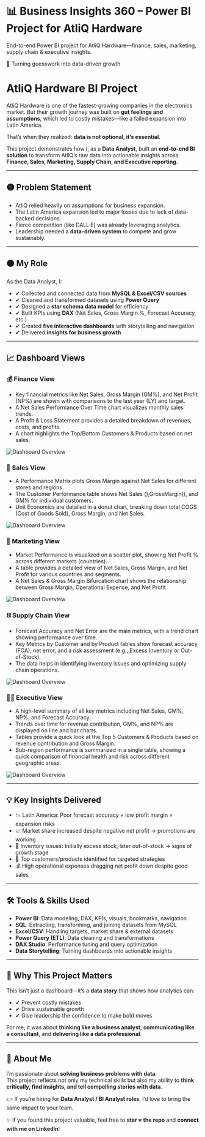 # 📊 Business Insights 360 – Power BI Project for AtliQ Hardware
End-to-end Power BI project for AtliQ Hardware—finance, sales, marketing, supply chain &amp; executive insights.

🚀 Turning guesswork into data-driven growth

# AtliQ Hardware BI Project

AtliQ Hardware is one of the fastest-growing companies in the electronics market. But their growth journey was built on **gut feelings and assumptions**, which led to costly mistakes—like a failed expansion into Latin America.

That’s when they realized: **data is not optional, it’s essential.**

This project demonstrates how I, as a **Data Analyst**, built an **end-to-end BI solution** to transform AtliQ’s raw data into actionable insights across **Finance, Sales, Marketing, Supply Chain, and Executive reporting**.

---

## 🟡 Problem Statement

- AtliQ relied heavily on assumptions for business expansion.  
- The Latin America expansion led to major losses due to lack of data-backed decisions.  
- Fierce competition (like DALL·E) was already leveraging analytics.  
- Leadership needed a **data-driven system** to compete and grow sustainably.

---

## 🟠 My Role

As the Data Analyst, I:  
- ✔ Collected and connected data from **MySQL & Excel/CSV sources**  
- ✔ Cleaned and transformed datasets using **Power Query**  
- ✔ Designed a **star schema data model** for efficiency  
- ✔ Built KPIs using **DAX** (Net Sales, Gross Margin %, Forecast Accuracy, etc.)  
- ✔ Created **five interactive dashboards** with storytelling and navigation  
- ✔ Delivered **insights for business growth**

---

## 📈 Dashboard Views

### 💰 Finance View
- Key financial metrics like Net Sales, Gross Margin (GM%), and Net Profit (NP%) are shown with comparisons to the last year (LY) and target. 
- A Net Sales Performance Over Time chart visualizes monthly sales trends. 
- A Profit & Loss Statement provides a detailed breakdown of revenues, costs, and profits.
- A chart highlights the Top/Bottom Customers & Products based on net sales.
  
![Dashboard Overview](https://github.com/Shivam4410/Business-Insights-360-Data-Analysis-Project/blob/main/Finance%20View.png)

### 🤝 Sales View
- A Performance Matrix plots Gross Margin against Net Sales for different stores and regions.
- The Customer Performance table shows Net Sales (),GrossMargin(), and GM% for individual customers.
- Unit Economics are detailed in a donut chart, breaking down total COGS (Cost of Goods Sold), Gross Margin, and Net Sales. 

![Dashboard Overview](https://github.com/Shivam4410/Business-Insights-360-Data-Analysis-Project/blob/main/Sales%20View.png)

### 📣 Marketing View
- Market Performance is visualized on a scatter plot, showing Net Profit % across different markets (countries).
- A table provides a detailed view of Net Sales, Gross Margin, and Net Profit for various countries and segments. 
- A Net Sales & Gross Margin Bifurcation chart shows the relationship between Gross Margin, Operational Expense, and Net Profit

![Dashboard Overview](https://github.com/Shivam4410/Business-Insights-360-Data-Analysis-Project/blob/main/Marketing%20View.png)

### ⛓️ Supply Chain View
- Forecast Accuracy and Net Error are the main metrics, with a trend chart showing performance over time.
- Key Metrics by Customer and by Product tables show forecast accuracy (FCA), net error, and a risk assessment (e.g., Excess Inventory or Out-of-Stock).  
- The data helps in identifying inventory issues and optimizing supply chain operations.

![Dashboard Overview](https://github.com/Shivam4410/Business-Insights-360-Data-Analysis-Project/blob/main/Supply%20Chain%20View.png)

### 🧑‍💼 Executive View
- A high-level summary of all key metrics including Net Sales, GM%, NP%, and Forecast Accuracy.
- Trends over time for revenue contribution, GM%, and NP% are displayed on line and bar charts. 
- Tables provide a quick look at the Top 5 Customers & Products based on revenue contribution and Gross Margin.
- Sub-region performance is summarized in a single table, showing a quick comparison of financial health and risk across different geographic areas.

![Dashboard Overview](https://github.com/Shivam4410/Business-Insights-360-Data-Analysis-Project/blob/main/Executive%20View.png)

---

## 💡 Key Insights Delivered

- 📉 Latin America: Poor forecast accuracy + low profit margin = expansion risks  
- 📈 Market share increased despite negative net profit → promotions are working  
- 🏬 Inventory issues: Initially excess stock, later out-of-stock → signs of growth stage  
- 🎯 Top customers/products identified for targeted strategies  
- 💰 High operational expenses dragging net profit down despite good sales  

---

## 🛠 Tools & Skills Used

- **Power BI**: Data modeling, DAX, KPIs, visuals, bookmarks, navigation  
- **SQL**: Extracting, transforming, and joining datasets from MySQL  
- **Excel/CSV**: Handling targets, market share & external datasets  
- **Power Query (ETL)**: Data cleaning and transformations
- **DAX Studio**: Performance tuning and query optimization  
- **Data Storytelling**: Turning dashboards into actionable insights  

---

## 🌟 Why This Project Matters

This isn’t just a dashboard—it’s a **data story** that shows how analytics can:  
- ✔ Prevent costly mistakes  
- ✔ Drive sustainable growth  
- ✔ Give leadership the confidence to make bold moves  

For me, it was about **thinking like a business analyst**, **communicating like a consultant**, and **delivering like a data professional**.

---

## 🙋 About Me

I’m passionate about **solving business problems with data**.  
This project reflects not only my technical skills but also my ability to **think critically, find insights, and tell compelling stories with data**.

👉 If you’re hiring for **Data Analyst / BI Analyst roles**, I’d love to bring the same impact to your team.

✨ If you found this project valuable, feel free to **star ⭐ the repo** and **connect with me on LinkedIn**!
